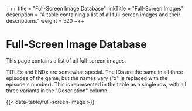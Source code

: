 +++
title = "Full-Screen Image Database"
linkTitle = "Full-Screen Images"
description = "A table containing a list of all full-screen images and their descriptions."
weight = 520
+++

# Full-Screen Image Database

This page contains a list of all full-screen images.

TITLEx and ENDx are somewhat special. The IDs are the same in all three episodes of the game, but the names vary ("x" is replaced with the episode's number). This is represented in the table as a single row, with all three variants in the "Description" column.

{{< data-table/full-screen-image >}}
